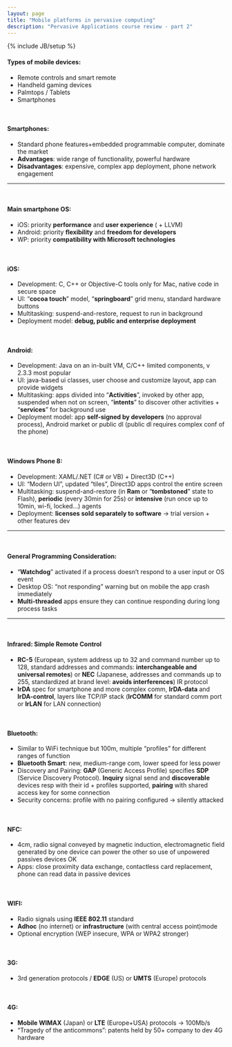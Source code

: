 ```yaml
---
layout: page
title: "Mobile platforms in pervasive computing"
description: "Pervasive Applications course review - part 2"
---
```

{% include JB/setup %}

#### Types of mobile devices:
* Remote controls and smart remote
* Handheld gaming devices
* Palmtops / Tablets
* Smartphones

</br>

#### Smartphones:
* Standard phone features+embedded programmable computer, dominate the market
* **Advantages**: wide range of functionality, powerful hardware
* **Disadvantages**: expensive, complex app deployment, phone network engagement

***

</br>


#### Main smartphone OS:
* iOS: priority **performance** and **user experience** ( + LLVM)
* Android: priority **flexibility** and **freedom for developers**
* WP: priority **compatibility with Microsoft technologies**

</br>

#### iOS:
* Development: C, C++ or Objective-C tools only for Mac, native code in secure space
* UI: “**cocoa touch**” model, “**springboard**” grid menu, standard hardware buttons
* Multitasking: suspend-and-restore, request to run in background
* Deployment model: **debug, public and enterprise deployment**

</br>

#### Android:
* Development: Java on an in-built VM, C/C++ limited components, v 2.3.3 most popular
* UI: java-based ui classes, user choose and customize layout, app can provide widgets
* Multitasking: apps divided into “**Activities**”, invoked by other app, suspended when not on screen, “**intents**” to discover other activities + “**services**” for background use 
* Deployment model: app **self-signed by developers** (no approval process), Android market or public dl (public dl requires complex conf of the phone)

</br>

#### Windows Phone 8:
* Development: XAML/.NET (C# or VB) + Direct3D (C++)
* UI: “Modern UI”, updated “tiles”, Direct3D apps control the entire screen
* Multitasking: suspend-and-restore (in **Ram** or “**tombstoned**” state to Flash), **periodic** (every 30min for 25s) or **intensive** (run once up to 10min, wi-fi, locked…) agents 
* Deployment: **licenses sold separately to software** -> trial version + other features dev

***

</br>

#### General Programming Consideration:
* “**Watchdog**” activated if a process doesn’t respond to a user input or OS event
* Desktop OS: “not responding” warning but on mobile the app crash immediately
* **Multi-threaded** apps ensure they can continue responding during long process tasks

***

</br>

#### Infrared: Simple Remote Control
* **RC-5** (European, system address up to 32 and command number up to 128, standard addresses and commands: **interchangeable and universal remotes**) or **NEC** (Japanese, addresses and commands up to 255, standardized at brand level: **avoids interferences**) IR protocol
* **IrDA** spec for smartphone and more complex comm, **IrDA-data** and **IrDA-control**, layers like TCP/IP stack (**IrCOMM** for standard comm port or **IrLAN** for LAN connection)

</br>

#### Bluetooth:
* Similar to WiFi technique but 100m, multiple “profiles” for different ranges of function
* **Bluetooth Smart**: new, medium-range com, lower speed for less power
* Discovery and Pairing: **GAP** (Generic Access Profile) specifies **SDP** (Service Discovery Protocol). **Inquiry** signal send and **discoverable** devices resp with their id + profiles supported, **pairing** with shared access key for some connection
* Security concerns: profile with no pairing configured -> silently attacked

</br>

#### NFC: 
* 4cm, radio signal conveyed by magnetic induction, electromagnetic field generated by one device can power the other so use of unpowered passives devices OK
* Apps: close proximity data exchange, contactless card replacement, phone can read data in passive devices

</br>

#### WIFI:
* Radio signals using **IEEE 802.11** standard 
* **Adhoc** (no internet) or **infrastructure** (with central access point)mode
* Optional encryption (WEP insecure, WPA or WPA2 stronger)

</br>

#### 3G: 
* 3rd generation protocols / **EDGE** (US) or **UMTS** (Europe) protocols

</br>

#### 4G: 
* **Mobile WIMAX** (Japan) or **LTE** (Europe+USA) protocols -> 100Mb/s
* “Tragedy of the anticommons”: patents held by 50+ company to dev 4G hardware

